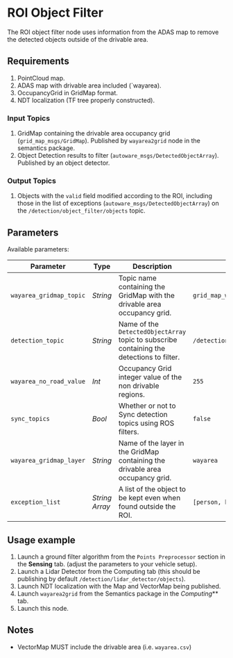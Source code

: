 # ROI Object Filter

The ROI object filter node uses information from the ADAS map to remove the detected objects outside of the drivable area.

## Requirements

1. PointCloud map.
1. ADAS map with drivable area included (`wayarea).
1. OccupancyGrid in GridMap format. 
1. NDT localization (TF tree properly constructed).

### Input Topics
1. GridMap containing the drivable area occupancy grid (`grid_map_msgs/GridMap`). Published by `wayarea2grid` node in the semantics package.
1. Object Detection results to filter (`autoware_msgs/DetectedObjectArray`). Published by an object detector.

### Output Topics
1. Objects with the `valid` field modified according to the ROI, including those in the list of exceptions (`autoware_msgs/DetectedObjectArray`) on the `/detection/object_filter/objects` topic.

## Parameters

Available parameters:

|Parameter| Type| Description|Default|
----------|-----|--------|---|
|`wayarea_gridmap_topic`|*String*|Topic name containing the GridMap with the drivable area occupancy grid.|`grid_map_wayarea`|
|`detection_topic`|*String*|Name of the `DetectedObjectArray` topic to subscribe containing the detections to filter.|`/detection/lidar_detector/objects`|
|`wayarea_no_road_value`|*Int*|Occupancy Grid integer value of the non drivable regions.|`255`|
|`sync_topics`|*Bool*|Whether or not to Sync detection topics using ROS filters.|`false`|
|`wayarea_gridmap_layer`|*String*|Name of the layer in the GridMap containing the drivable area occupancy grid.|`wayarea`|
|`exception_list`|*String Array*|A list of the object to be kept even when found outside the ROI.|`[person, bicycle]`|

## Usage example

1. Launch a ground filter algorithm from the `Points Preprocessor` section in the **Sensing** tab. (adjust the parameters to your vehicle setup).
1. Launch a Lidar Detector from the Computing tab (this should be publishing by default `/detection/lidar_detector/objects`).
1. Launch NDT localization with the Map and VectorMap being published.
1. Launch `wayarea2grid` from the Semantics package in the  *Computing*** tab.
1. Launch this node.

## Notes

* VectorMap MUST include the drivable area (i.e. `wayarea.csv`)